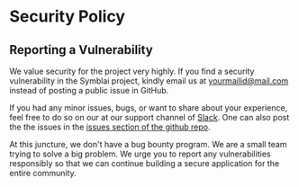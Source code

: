 # Security Policy

## Reporting a Vulnerability
We value security for the project very highly. 
If you find a security vulnerability in the Symblai project, kindly email us at <a href="mailto:yourmailid@mail.com">yourmailid@mail.com</a> instead of posting a public issue in GitHub.

If you had any minor issues, bugs, or want to share about your experience, feel free to do so on our at our support channel of <a href="https://join.slack.com/t/symbldotai/shared_invite/zt-4sic2s11-D3x496pll8UHSJ89cm78CA">Slack</a>.
One can also post the the issues in the <a href="https://github.com/symblai/symbl-twilio-video-react/issues">issues section of the github repo</a>.


At this juncture, we don't have a bug bounty program. We are a small team trying to solve a big problem. We urge you to report any vulnerabilities responsibly
so that we can continue building a secure application for the entire community.
